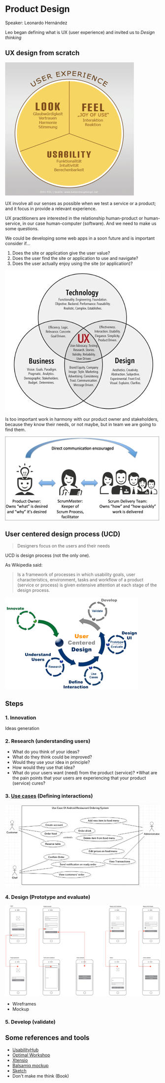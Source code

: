 # Product Design
Speaker: Leonardo Hernández

Leo began defining what is UX (user experience) and invited us to *Design thinking*

## UX design from scratch

![UX Look Feel Usability](/img/1.gif)

UX involve all our senses as possible when we test a service or a product; and it focus in provide a relevant experience. 

UX practitioners are interested in the relationship human-product or human-service, in our case human-computer (software). And we need to make us some questions.

We could be developing some web apps in a soon future and is important consider if...

1. Does the site or application give the user value?
2. Does the user find the site or application to use and navigate?
3. Does the user actually enjoy using the site (or application)?

![UX Tech Business Design](/img/2.jpg)

Is too important work in harmony with our product owner and stakeholders, because they know their needs, or not maybe, but in team we are going to find them.

![UX Tech Business Design](/img/3.png)

## User centered design process (UCD)

> Designers focus on the users and their needs 

UCD is design process (not the only one).

As Wikipedia said:

> Is a framework of processes in which usability goals, user characteristics, environment, tasks and workflow of a product (service or process) is given extensive attention at each stage of the design process.

![UCD](/img/5.gif)

## Steps

### 1. Innovation

Ideas generation

### 2. Research (understanding users)

* What do you think of your ideas?
* What do they think could be improved?
* Would they use your idea in principle?
* How would they use that idea?
* What do your users want (need) from the product (service)?
*What are the pain points that your users are experiencing that your product (service) cures?
### 3. [Use cases](http://www.agilemodeling.com/artifacts/useCaseDiagram.htm) (Defining interactions)

![User Case](/img/6.png)

### 4. Design (Prototype and evaluate)

![wireframe](/img/7.png)

* Wireframes
* Mockup

### 5. Develop (validate)

## Some references and tools
* [UsabilityHub](https://usabilityhub.com/)
* [Optimal Workshop](https://www.optimalworkshop.com)
* [Xtensio](https://xtensio.com/)
* [Balsamiq mockup](https://balsamiq.com/)
* [Sketch](https://www.sketchapp.com/)
* Don't make me think (Book)

